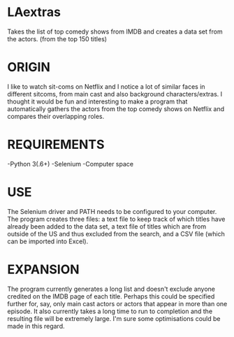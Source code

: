 # LAextras
Takes the list of top comedy shows from IMDB and creates a data set from the actors. (from the top 150 titles)

# ORIGIN
I like to watch sit-coms on Netflix and I notice a lot of similar faces in different sitcoms, from main cast and also background characters/extras. I thought it would be fun and interesting to make a program that automatically gathers the actors from the top comedy shows on Netflix and compares their overlapping roles.

# REQUIREMENTS
-Python 3(.6+)
-Selenium
-Computer space

# USE
The Selenium driver and PATH needs to be configured to your computer. The program creates three files: a text file to keep track of which titles have already been added to the data set, a text file of titles which are from outside of the US and thus excluded from the search, and a CSV file (which can be imported into Excel).

# EXPANSION
The program currently generates a long list and doesn't exclude anyone credited on the IMDB page of each title. Perhaps this could be specified further for, say, only main cast actors or actors that appear in more than one episode. It also currently takes a long time to run to completion and the resulting file will be extremely large. I'm sure some optimisations could be made in this regard.
